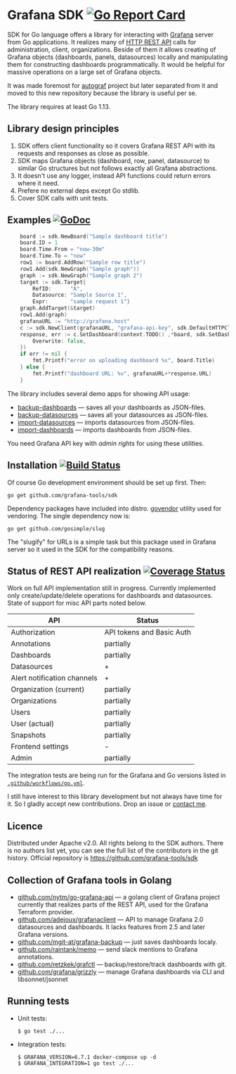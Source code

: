 <!--*- mode:markdown -*-->

# Grafana SDK [![Go Report Card](https://goreportcard.com/badge/github.com/grafana-tools/sdk)](https://goreportcard.com/report/github.com/grafana-tools/sdk)

SDK for Go language offers a library for interacting with
[Grafana](http://grafana.org) server from Go applications.  It
realizes many of
[HTTP REST API](https://grafana.com/docs/grafana/latest/http_api/) calls for
administration, client, organizations. Beside of them it allows
creating of Grafana objects (dashboards, panels, datasources) locally
and manipulating them for constructing dashboards programmatically.
It would be helpful for massive operations on a large set of
Grafana objects.

It was made foremost for
[autograf](https://github.com/grafana-tools/autograf) project but
later separated from it and moved to this new repository because the
library is useful per se.

The library requires at least Go 1.13.

## Library design principles

1. SDK offers client functionality so it covers Grafana REST API with
   its requests and responses as close as possible.
1. SDK maps Grafana objects (dashboard, row, panel, datasource) to
   similar Go structures but not follows exactly all Grafana
   abstractions.
1. It doesn't use any logger, instead API functions could return errors
   where it need.
1. Prefere no external deps except Go stdlib.
1. Cover SDK calls with unit tests.

## Examples [![GoDoc](https://godoc.org/github.com/grafana-tools/sdk?status.svg)](https://godoc.org/github.com/grafana-tools/sdk)

```go
	board := sdk.NewBoard("Sample dashboard title")
	board.ID = 1
	board.Time.From = "now-30m"
	board.Time.To = "now"
	row1 := board.AddRow("Sample row title")
	row1.Add(sdk.NewGraph("Sample graph"))
	graph := sdk.NewGraph("Sample graph 2")
	target := sdk.Target{
		RefID:      "A",
		Datasource: "Sample Source 1",
		Expr:       "sample request 1"}
	graph.AddTarget(&target)
	row1.Add(graph)
	grafanaURL := "http://grafana.host"
	c := sdk.NewClient(grafanaURL, "grafana-api-key", sdk.DefaultHTTPClient)
	response, err := c.SetDashboard(context.TODO() ,*board, sdk.SetDashboardParams{
		Overwrite: false,
	})
	if err != nil {
		fmt.Printf("error on uploading dashboard %s", board.Title)
	} else {
		fmt.Printf("dashboard URL: %v", grafanaURL+*response.URL)
	}
```

The library includes several demo apps for showing API usage:

* [backup-dashboards](cmd/backup-dashboards) — saves all your dashboards as JSON-files.
* [backup-datasources](cmd/backup-datasources) — saves all your datasources as JSON-files.
* [import-datasources](cmd/import-datasources) — imports datasources from JSON-files.
* [import-dashboards](cmd/import-dashboards) — imports dashboards from JSON-files.

You need Grafana API key with _admin rights_ for using these utilities.

## Installation [![Build Status](https://travis-ci.org/grafana-tools/sdk.svg?branch=master)](https://travis-ci.org/grafana-tools/sdk)

Of course Go development environment should be set up first. Then:

	go get github.com/grafana-tools/sdk

Dependency packages have included into
distro. [govendor](https://github.com/kardianos/govendor) utility used
for vendoring.  The single dependency now is:

	go get github.com/gosimple/slug

The "slugify" for URLs is a simple task but this package used in
Grafana server so it used in the SDK for the compatibility reasons.

## Status of REST API realization [![Coverage Status](https://coveralls.io/repos/github/grafana-tools/sdk/badge.svg?branch=master)](https://coveralls.io/github/grafana-tools/sdk?branch=master)

Work on full API implementation still in progress. Currently
implemented only create/update/delete operations for dashboards and
datasources. State of support for misc API parts noted below.

| API                         | Status                    |
|-----------------------------|---------------------------|
| Authorization               | API tokens and Basic Auth |
| Annotations                 | partially                 |
| Dashboards                  | partially                 |
| Datasources                 | +                         |
| Alert notification channels | +                         |
| Organization (current)      | partially                 |
| Organizations               | partially                 |
| Users                       | partially                 |
| User (actual)               | partially                 |
| Snapshots                   | partially                 |
| Frontend settings           | -                         |
| Admin                       | partially                 |

The integration tests are being run for the Grafana and Go versions listed in [`.github/workflows/go.yml`](.github/workflows/go.yml).

I still have interest to this library development but not always have
time for it. So I gladly accept new contributions. Drop an issue or
[contact me](grafov@gmail.com).

## Licence

Distributed under Apache v2.0. All rights belong to the SDK
authors. There is no authors list yet, you can see the full list of
the contributors in the git history. Official repository is
https://github.com/grafana-tools/sdk

## Collection of Grafana tools in Golang

* [github.com/nytm/go-grafana-api](https://github.com/nytm/go-grafana-api) — a golang client of Grafana project currently that realizes parts of the REST API, used for the Grafana Terraform provider.
* [github.com/adejoux/grafanaclient](https://github.com/adejoux/grafanaclient) — API to manage Grafana 2.0 datasources and dashboards. It lacks features from 2.5 and later Grafana versions.
* [github.com/mgit-at/grafana-backup](https://github.com/mgit-at/grafana-backup) — just saves dashboards localy.
* [github.com/raintank/memo](https://github.com/raintank/memo) — send slack mentions to Grafana annotations.
* [github.com/retzkek/grafctl](https://github.com/retzkek/grafctl) — backup/restore/track dashboards with git.
* [github.com/grafana/grizzly](https://github.com/grafana/grizzly) — manage Grafana dashboards via CLI and libsonnet/jsonnet

## Running tests

* Unit tests:
	```command
	$ go test ./...
	```

* Integration tests:

	```command
	$ GRAFANA_VERSION=6.7.1 docker-compose up -d
	$ GRAFANA_INTEGRATION=1 go test ./...
	```
